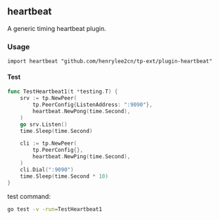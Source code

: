 ## heartbeat

A generic timing heartbeat plugin.

### Usage

`import heartbeat "github.com/henrylee2cn/tp-ext/plugin-heartbeat"`

#### Test

```go
func TestHeartbeat1(t *testing.T) {
	srv := tp.NewPeer(
		tp.PeerConfig{ListenAddress: ":9090"},
		heartbeat.NewPong(time.Second),
	)
	go srv.Listen()
	time.Sleep(time.Second)

	cli := tp.NewPeer(
		tp.PeerConfig{},
		heartbeat.NewPing(time.Second),
	)
	cli.Dial(":9090")
	time.Sleep(time.Second * 10)
}
```

test command:

```sh
go test -v -run=TestHeartbeat1
```